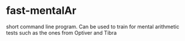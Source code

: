 fast-mentalAr
=============

short command line program. Can be used to train for mental arithmetic tests such as the ones from Optiver and Tibra